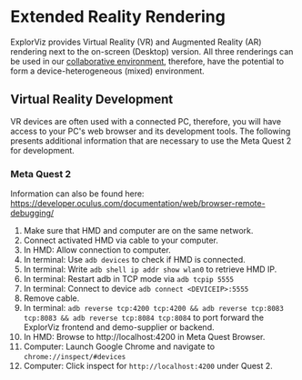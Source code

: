 # Extended Reality Rendering

ExplorViz provides Virtual Reality (VR) and Augmented Reality (AR) rendering next to the on-screen (Desktop) version.
All three renderings can be used in our [collaborative environment](../collaboration/README.md), therefore, have the potential to form a device-heterogeneous (mixed) environment.

## Virtual Reality Development

VR devices are often used with a connected PC, therefore, you will have access to your PC's web browser and its development tools.
The following presents additional information that are necessary to use the Meta Quest 2 for development.

### Meta Quest 2

Information can also be found here: https://developer.oculus.com/documentation/web/browser-remote-debugging/

1. Make sure that HMD and computer are on the same network.
2. Connect activated HMD via cable to your computer.
3. In HMD: Allow connection to computer.
4. In terminal: Use `adb devices` to check if HMD is connected.
5. In terminal: Write `adb shell ip addr show wlan0` to retrieve HMD IP.
6. In terminal: Restart adb in TCP mode via `adb tcpip 5555`
7. In terminal: Connect to device `adb connect <DEVICEIP>:5555`
8. Remove cable.
9. In terminal: `adb reverse tcp:4200 tcp:4200 && adb reverse tcp:8083 tcp:8083 && adb reverse tcp:8084 tcp:8084` to port forward the ExplorViz frontend and demo-supplier or backend.
10. In HMD: Browse to http://localhost:4200 in Meta Quest Browser.
11. Computer: Launch Google Chrome and navigate to `chrome://inspect/#devices`
12. Computer: Click inspect for `http://localhost:4200` under Quest 2.
